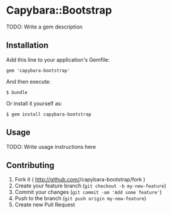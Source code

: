 # Capybara::Bootstrap

TODO: Write a gem description

## Installation

Add this line to your application's Gemfile:

    gem 'capybara-bootstrap'

And then execute:

    $ bundle

Or install it yourself as:

    $ gem install capybara-bootstrap

## Usage

TODO: Write usage instructions here

## Contributing

1. Fork it ( http://github.com/<my-github-username>/capybara-bootstrap/fork )
2. Create your feature branch (`git checkout -b my-new-feature`)
3. Commit your changes (`git commit -am 'Add some feature'`)
4. Push to the branch (`git push origin my-new-feature`)
5. Create new Pull Request

